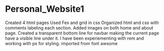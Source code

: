 # Personal_Website1

Created 4 html pages
Used Fex and grid in css
Organized html and css with comments labeling each section.
Added images on both home and about page.
Created a transparent bottom line for navbar making the current page have a visible line under it.
I have been experiementing with rem and working with px for styling.
imported from font awsome
